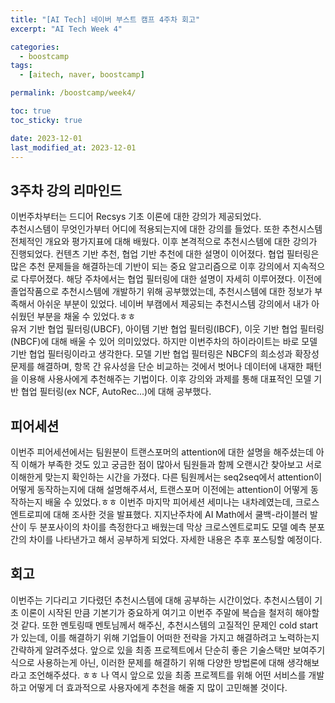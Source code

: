 ```yaml
---
title: "[AI Tech] 네이버 부스트 캠프 4주차 회고"
excerpt: "AI Tech Week 4"

categories:
  - boostcamp
tags:
  - [aitech, naver, boostcamp]

permalink: /boostcamp/week4/

toc: true
toc_sticky: true

date: 2023-12-01
last_modified_at: 2023-12-01
---
```


## 3주차 강의 리마인드
이번주차부터는 드디어 Recsys 기초 이론에 대한 강의가 제공되었다.<br>
추천시스템이 무엇인가부터 어디에 적용되는지에 대한 강의를 들었다. 또한 추천시스템 전체적인 개요와 평가지표에 대해 배웠다.
이후 본격적으로 추천시스템에 대한 강의가 진행되었다. 컨텐츠 기반 추천, 협업 기반 추천에 대한 설명이 이어졌다.
협업 필터링은 많은 추천 문제들을 해결하는데 기반이 되는 중요 알고리즘으로 이후 강의에서 지속적으로 다루어졌다.
해당 주차에서는 협업 필터링에 대한 설명이 자세히 이루어졌다. 이전에 졸업작품으로 추천시스템에 개발하기 위해 공부했었는데, 추천시스템에 대한 정보가 부족해서 아쉬운 부분이 있었다.
네이버 부캠에서 제공되는 추천시스템 강의에서 내가 아쉬웠던 부분을 채울 수 있었다.ㅎㅎ <br>
유저 기반 협업 필터링(UBCF), 아이템 기반 협업 필터링(IBCF), 이웃 기반 협업 필터링(NBCF)에 대해 배울 수 있어 의미있었다. 하지만 이번주차의 하이라이트는 바로 모델 기반 협업 필터링이라고 생각한다.
모델 기반 협업 필터링은 NBCF의 희소성과 확장성 문제를 해결하며, 항목 간 유사성을 단순 비교하는 것에서 벗어나 데이터에 내재한 패턴을 이용해 사용사에게 추천해주는 기법이다.
이후 강의와 과제를 통해 대표적인 모델 기반 협업 필터링(ex NCF, AutoRec...)에 대해 공부했다.

## 피어세션
이번주 피어세션에서는 팀원분이 트랜스포머의 attention에 대한 설명을 해주셨는데 아직 이해가 부족한 것도 있고 궁금한 점이 많아서 팀원들과 함께 오랜시간 찾아보고 서로 이해한게 맞는지 확인하는 시간을 가졌다.
다른 팀원께서는 seq2seq에서 attention이 어떻게 동작하는지에 대해 설명해주셔서, 트랜스포머 이전에는 attention이 어떻게 동작하는지 배울 수 있었다.ㅎㅎ
이번주 마지막 피어세션 세미나는 내차례였는데, 크로스엔트로피에 대해 조사한 것을 발표했다. 지지난주차에 AI Math에서 쿨백-라이블러 발산이 두 분포사이의 차이를 측정한다고 배웠는데 막상 크로스엔트로피도 모델 예측 분포 간의 차이를 나타낸가고 해서 공부하게 되었다. 자세한 내용은 추후 포스팅할 예정이다. 

## 회고
이번주는 기다리고 기다렸던 추천시스템에 대해 공부하는 시간이었다. 추천시스템이 기초 이론이 시작된 만큼 기본기가 중요하게 여기고 이번주 주말에 복습을 철저히 해야할 것 같다. 
또한 멘토링때 멘토님께서 해주신, 추천시스템의 고질적인 문제인 cold start가 있는데, 이를 해결하기 위해 기업들이 어떠한 전략을 가지고 해결하려고 노력하는지 간략하게 알려주셨다.
앞으로 있을 최종 프로젝트에서 단순히 좋은 기술스택만 보여주기식으로 사용하는게 아닌, 이러한 문제를 해결하기 위해 다양한 방법론에 대해 생각해보라고 조언해주셨다. ㅎㅎ
나 역시 앞으로 있을 최종 프로젝트를 위해 어떤 서비스를 개발하고 어떻게 더 효과적으로 사용자에게 추천을 해줄 지 많이 고민해볼 것이다. 

